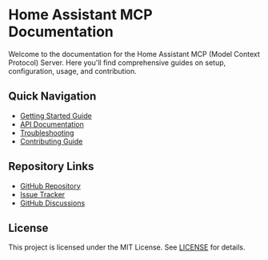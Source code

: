 # Home Assistant MCP Documentation

Welcome to the documentation for the Home Assistant MCP (Model Context Protocol) Server. Here you'll find comprehensive guides on setup, configuration, usage, and contribution.

## Quick Navigation

- [Getting Started Guide](getting-started.md)
- [API Documentation](api.md)
- [Troubleshooting](troubleshooting.md)
- [Contributing Guide](contributing.md)

## Repository Links

- [GitHub Repository](https://github.com/jango-blockchained/homeassistant-mcp)
- [Issue Tracker](https://github.com/jango-blockchained/homeassistant-mcp/issues)
- [GitHub Discussions](https://github.com/jango-blockchained/homeassistant-mcp/discussions)

## License

This project is licensed under the MIT License. See [LICENSE](../LICENSE) for details. 